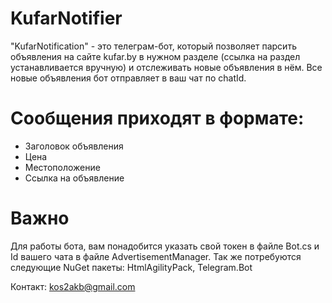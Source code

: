 # KufarNotifier


"KufarNotification" - это телеграм-бот, который позволяет парсить объявления на сайте kufar.by в нужном разделе (ссылка на раздел устанавливается вручную)
и отслеживать новые объявления в нём. Все новые объявления бот отправляет в ваш чат по chatId.


# Сообщения приходят в формате:
- Заголовок объявления
- Цена
- Местоположение
- Ссылка на объявление


# Важно
Для работы бота, вам понадобится указать свой токен в файле Bot.cs и Id вашего чата в файле AdvertisementManager.
Так же потребуются следующие NuGet пакеты: HtmlAgilityPack, Telegram.Bot


Контакт: kos2akb@gmail.com
